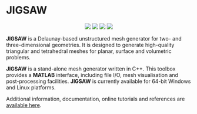 # JIGSAW

<p align="center">
  <img src = "../master/jigsaw/img/bunny-TRIA3-1.png">
  <img src = "../master/jigsaw/img/bunny-TRIA3-2.png">
  <img src = "../master/jigsaw/img/bunny-TRIA3-3.png">
  <img src = "../master/jigsaw/img/bunny-TRIA4-3.png">
</p>

<b>JIGSAW</b> is a Delaunay-based unstructured mesh generator for two- and three-dimensional geometries. It is designed to generate high-quality triangular and tetrahedral meshes for planar, surface and volumetric problems.

<b>JIGSAW</b> is a stand-alone mesh generator written in C++. This toolbox provides a <b>MATLAB</b> interface, including file I/O, mesh visualisation and post-processing facilities. <b>JIGSAW</b> is currently available for 64-bit Windows and Linux platforms.

Additional information, documentation, online tutorials and references are <a href="https://sites.google.com/site/dengwirda/jigsaw">available here</a>.


